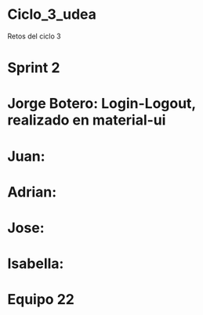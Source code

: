# Ciclo_3_udea
Retos del ciclo 3
# Sprint 2

# Jorge Botero: Login-Logout, realizado en material-ui

# Juan: 

# Adrian:

# Jose:

# Isabella:

# Equipo 22
